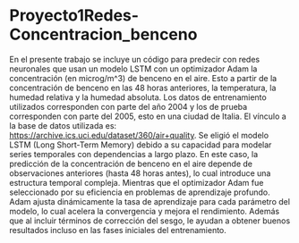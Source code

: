 # Proyecto1Redes-Concentracion_benceno
En el presente trabajo se incluye un código para predecir con redes neuronales que usan un modelo LSTM con un optimizador Adam la concentración (en microg/m^3) de benceno en el aire. Esto a partir de la concentración de benceno en las 48 horas anteriores, la temperatura, la humedad relativa y la humedad absoluta. Los datos de entrenamiento utilizados corresponden con parte del año 2004 y los de prueba corresponden con parte del 2005, esto en una ciudad de Italia. El vínculo a la base de datos utilizada es: https://archive.ics.uci.edu/dataset/360/air+quality.
Se eligió el modelo LSTM (Long Short-Term Memory) debido a su capacidad para modelar series temporales con dependencias a largo plazo. En este caso, la predicción de la concentración de benceno en el aire depende de observaciones anteriores (hasta 48 horas antes), lo cual introduce una estructura temporal compleja. Mientras que el optimizador Adam fue seleccionado por su eficiencia en problemas de aprendizaje profundo. Adam ajusta dinámicamente la tasa de aprendizaje para cada parámetro del modelo, lo cual acelera la convergencia y mejora el rendimiento. Además que al incluir términos de corrección del sesgo, le ayudan a obtener buenos resultados incluso en las fases iniciales del entrenamiento.

